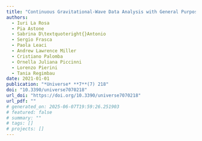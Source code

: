 ```yaml
---
title: "Continuous Gravitational-Wave Data Analysis with General Purpose Computing on Graphic Processing Units"
authors:
  - Iuri La Rosa
  - Pia Astone
  - Sabrina D\textquoteright{}Antonio
  - Sergio Frasca
  - Paola Leaci
  - Andrew Lawrence Miller
  - Cristiano Palomba
  - Ornella Juliana Piccinni
  - Lorenzo Pierini
  - Tania Regimbau
date: 2021-01-01
publication: "*Universe* **7**(7) 218"
doi: "10.3390/universe7070218"
url_doi: "https://doi.org/10.3390/universe7070218"
url_pdf: ""
# generated_on: 2025-06-07T19:59:26.251903
# featured: false
# summary: ""
# tags: []
# projects: []
---
```

